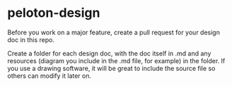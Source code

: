 # peloton-design

Before you work on a major feature, create a pull request for your design doc in this repo.

Create a folder for each design doc, with the doc itself in .md and any resources
(diagram you include in the .md file, for example) in the folder. If you use a drawing
software, it will be great to include the source file so others can modify it later on.

